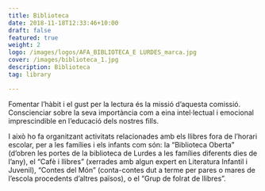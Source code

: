 ```yaml
---
title: Biblioteca
date: 2018-11-18T12:33:46+10:00
draft: false
featured: true
weight: 2
logo: /images/logos/AFA_BIBLIOTECA_E LURDES_marca.jpg
cover: /images/biblioteca_1.jpg
description: Biblioteca
tag: library

---
```

Fomentar l’hàbit i el gust per la lectura és la missió d’aquesta comissió. Conscienciar sobre la seva importància com a eina intel·lectual i emocional imprescindible en l’educació dels nostres fills. 

I això ho fa organitzant activitats relacionades amb els llibres fora de l’horari escolar, per a les famílies i els infants com són: la “Biblioteca Oberta” (d’obren les portes de la biblioteca de Lurdes a les famílies diferents dies de l’any), el “Cafè i llibres” (xerrades amb algun expert en Literatura Infantil i Juvenil), “Contes del Món” (conta-contes dut a terme per pares o mares de l’escola procedents d’altres països), o el “Grup de folrat de llibres”.

